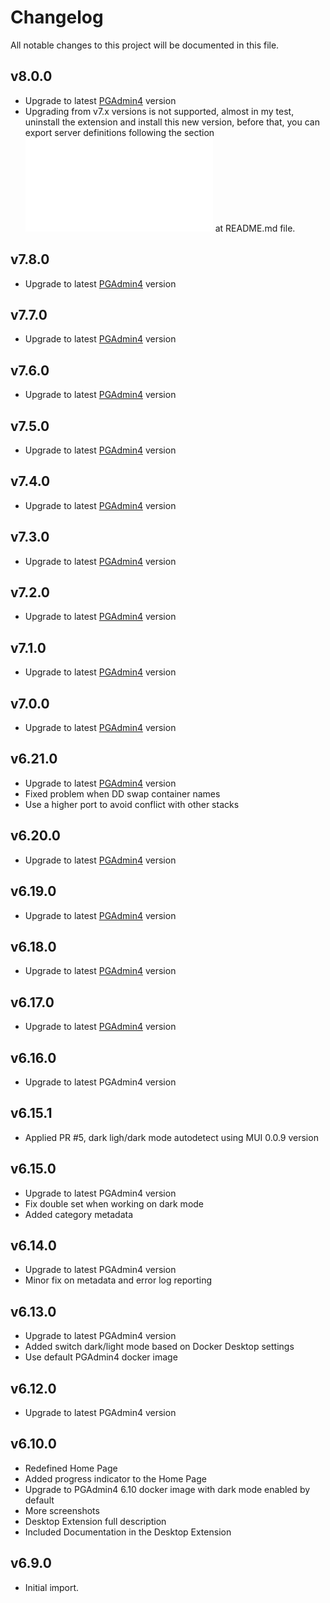 # Changelog

All notable changes to this project will be documented in this file.

## v8.0.0

- Upgrade to latest [PGAdmin4](https://www.pgadmin.org/docs/pgadmin4/8.0/release_notes_8_0.html) version
- Upgrading from v7.x versions is not supported, almost in my test, uninstall the extension and install this new version, before that, you can export server definitions following the section ![Export/Import Servers connections](README.md#exportimport-servers-connections) at README.md file.

## v7.8.0

- Upgrade to latest [PGAdmin4](https://www.pgadmin.org/docs/pgadmin4/7.8/release_notes_7_8.html) version

## v7.7.0

- Upgrade to latest [PGAdmin4](https://www.pgadmin.org/docs/pgadmin4/7.7/release_notes_7_7.html) version

## v7.6.0

- Upgrade to latest [PGAdmin4](https://www.pgadmin.org/docs/pgadmin4/7.6/release_notes_7_6.html) version

## v7.5.0

- Upgrade to latest [PGAdmin4](https://www.pgadmin.org/docs/pgadmin4/7.5/release_notes_7_5.html) version

## v7.4.0

- Upgrade to latest [PGAdmin4](https://www.pgadmin.org/docs/pgadmin4/7.4/release_notes_7_4.html) version

## v7.3.0

- Upgrade to latest [PGAdmin4](https://www.pgadmin.org/docs/pgadmin4/7.3/release_notes_7_3.html) version

## v7.2.0

- Upgrade to latest [PGAdmin4](https://www.pgadmin.org/docs/pgadmin4/7.2/release_notes_7_2.html) version

## v7.1.0

- Upgrade to latest [PGAdmin4](https://www.pgadmin.org/docs/pgadmin4/7.1/release_notes_7_1.html) version

## v7.0.0

- Upgrade to latest [PGAdmin4](https://www.pgadmin.org/docs/pgadmin4/7.0/release_notes_7_0.html) version

## v6.21.0

- Upgrade to latest [PGAdmin4](https://www.pgadmin.org/docs/pgadmin4/6.21/release_notes_6_21.html) version
- Fixed problem when DD swap container names
- Use a higher port to avoid conflict with other stacks

## v6.20.0

- Upgrade to latest [PGAdmin4](https://www.pgadmin.org/docs/pgadmin4/6.20/release_notes_6_20.html) version

## v6.19.0

- Upgrade to latest [PGAdmin4](https://www.pgadmin.org/docs/pgadmin4/6.19/release_notes_6_19.html) version

## v6.18.0

- Upgrade to latest [PGAdmin4](https://www.pgadmin.org/docs/pgadmin4/6.18/release_notes_6_18.html) version

## v6.17.0

- Upgrade to latest [PGAdmin4](https://www.pgadmin.org/docs/pgadmin4/6.17/release_notes_6_17.html) version

## v6.16.0

- Upgrade to latest PGAdmin4 version

## v6.15.1

- Applied PR #5, dark ligh/dark mode autodetect using MUI 0.0.9 version

## v6.15.0

- Upgrade to latest PGAdmin4 version
- Fix double set when working on dark mode
- Added category metadata

## v6.14.0

- Upgrade to latest PGAdmin4 version
- Minor fix on metadata and error log reporting

## v6.13.0

- Upgrade to latest PGAdmin4 version
- Added switch dark/light mode based on Docker Desktop settings
- Use default PGAdmin4 docker image

## v6.12.0

- Upgrade to latest PGAdmin4 version

## v6.10.0

- Redefined Home Page
- Added progress indicator to the Home Page
- Upgrade to PGAdmin4 6.10 docker image with dark mode enabled by default
- More screenshots
- Desktop Extension full description
- Included Documentation in the Desktop Extension

## v6.9.0

- Initial import.
